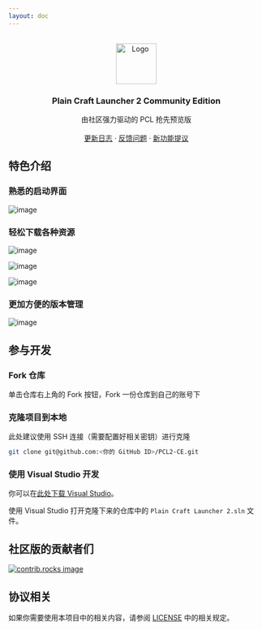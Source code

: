 ```yaml
---
layout: doc
---
```


<!-- PROJECT LOGO -->
<br />
<div align="center">
  <a href="https://github.com/PCL-Community/PCL2-CE">
    <img src="\img\pcl-ce\icon.webp" alt="Logo" width="80" height="80">
  </a>

  <h3 align="center">Plain Craft Launcher 2 Community Edition</h3>

  <p align="center">
    由社区强力驱动的 PCL 抢先预览版
    <br />
    <br />
    <a href="/projects/pcl-ce/changelog.html">更新日志</a>
    &middot;
    <a href="https://github.com/PCL-Community/PCL2-CE/issues/">反馈问题</a>
    &middot;
    <a href="https://github.com/Hex-Dragon/PCL2/issues/">新功能提议</a>
  </p>
</div>

## 特色介绍

### 熟悉的启动界面

![image](/img/pcl-ce/Homepage.png)

### 轻松下载各种资源

![image](/img/pcl-ce/DownloadFav.png)

![image](/img/pcl-ce/DownloadCompList.png)

![image](/img/pcl-ce/DownloadCompDetail.png)

### 更加方便的版本管理

![image](/img/pcl-ce/InstanceResource.png)


## 参与开发

### Fork 仓库

单击仓库右上角的 Fork 按钮，Fork 一份仓库到自己的账号下

### 克隆项目到本地

此处建议使用 SSH 连接（需要配置好相关密钥）进行克隆

```bash
git clone git@github.com:<你的 GitHub ID>/PCL2-CE.git
```

### 使用 Visual Studio 开发

你可以在[此处下载 Visual Studio](https://visualstudio.microsoft.com/)。

使用 Visual Studio 打开克隆下来的仓库中的 `Plain Craft Launcher 2.sln` 文件。

## 社区版的贡献者们

<a href="https://github.com/PCL-Community/PCL2-CE/graphs/contributors">
  <img src="https://contrib.rocks/image?repo=PCL-Community/PCL2-CE" alt="contrib.rocks image" />
</a>

## 协议相关

如果你需要使用本项目中的相关内容，请参阅 <a href="https://github.com/PCL-Community/PCL2-CE?tab=License-1-ov-file">LICENSE</a> 中的相关规定。
